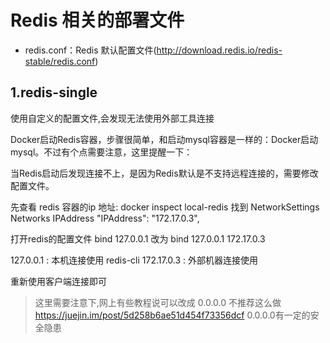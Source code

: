 # Redis 相关的部署文件
- redis.conf：Redis 默认配置文件(http://download.redis.io/redis-stable/redis.conf)


## 1.redis-single
使用自定义的配置文件,会发现无法使用外部工具连接

Docker启动Redis容器，步骤很简单，和启动mysql容器是一样的：Docker启动mysql。不过有个点需要注意，这里提醒一下：

当Redis启动后发现连接不上，是因为Redis默认是不支持远程连接的，需要修改配置文件。

先查看 redis 容器的ip 地址:
docker inspect local-redis
找到 NetworkSettings  Networks  IPAddress
"IPAddress": "172.17.0.3",

打开redis的配置文件
bind 127.0.0.1
改为 
bind 127.0.0.1 172.17.0.3

127.0.0.1 : 本机连接使用  redis-cli
172.17.0.3 : 外部机器连接使用

重新使用客户端连接即可

> 这里需要注意下,网上有些教程说可以改成 0.0.0.0 不推荐这么做
> https://juejin.im/post/5d258b6ae51d454f73356dcf   0.0.0.0有一定的安全隐患

